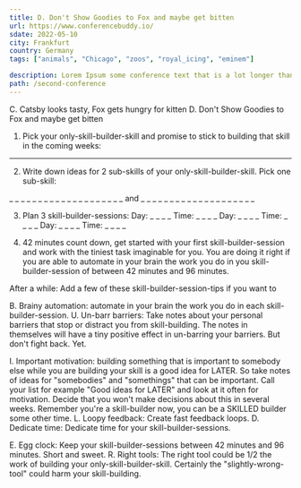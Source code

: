 ```yaml
---
title: D. Don't Show Goodies to Fox and maybe get bitten
url: https://www.conferencebuddy.io/
sdate: 2022-05-10
city: Frankfurt
country: Germany
tags: ["animals", "Chicago", "zoos", "royal_icing", "eminem"]

description: Lorem Ipsum some conference text that is a lot longer than the other one so we can see how it looks.
path: /second-conference
---
```


C. Catsby looks tasty, Fox gets hungry for kitten
D. Don't Show Goodies to Fox and maybe get bitten

1. Pick your only-skill-builder-skill and promise to stick to building that skill in the coming weeks:

_ _ _ _ _ _ _ _ _ _ _ _ _ _ _ _ _ _ _ _ _ _ _ _ _ _ _ _ _ _ _ _ _ _ _ _ _ _ _ _

2. Write down ideas for 2 sub-skills of your only-skill-builder-skill. Pick one sub-skill:

_ _ _ _ _ _ _ _ _ _ _ _ _ _ _ _ _ _ _ _ and _ _ _ _ _ _ _ _ _ _ _ _ _ _ _ _ _ _ _ _

3. Plan 3 skill-builder-sessions: Day: _ _ _ _ Time: _ _ _ _ Day: _ _ _ _ Time: _ _ _ _ Day: _ _ _ _ Time: _ _ _ _

4. 42 minutes count down, get started with your first skill-builder-session and work with the tiniest task imaginable for you. You are doing it right if you are able to automate in your brain the work you do in you skill-builder-session of between 42 minutes and 96 minutes.


After a while: Add a few of these skill-builder-session-tips if you want to

B. Brainy automation: automate in your brain the work you do in each skill-builder-session.
U. Un-barr barriers: Take notes about your personal barriers that stop or distract you from skill-building. The notes in themselves will have a tiny positive effect in un-barring your barriers. But don't fight back. Yet.

I. Important motivation: building something that is important to somebody else while you are building your skill is a good idea for LATER. So take notes of ideas for "somebodies" and "somethings" that can be important. Call your list for example "Good ideas for LATER" and look at it often for motivation. Decide that you won't make decisions about this in several weeks. Remember you're a skill-builder now, you can be a SKILLED builder some other time.
L. Loopy feedback: Create fast feedback loops.
D. Dedicate time: Dedicate time for your skill-builder-sessions.

E. Egg clock: Keep your skill-builder-sessions between 42 minutes and 96 minutes. Short and sweet.
R. Right tools: The right tool could be 1/2 the work of building your only-skill-builder-skill. Certainly the "slightly-wrong-tool" could harm your skill-building.
